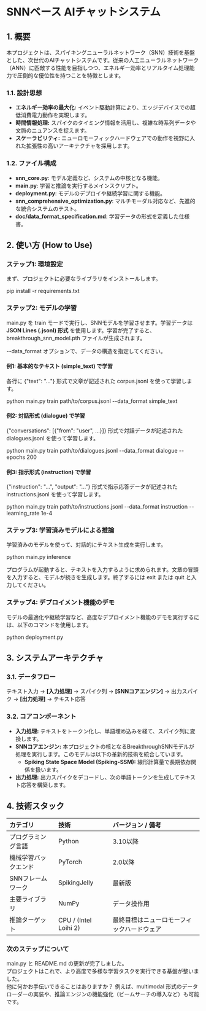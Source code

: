 # **SNNベース AIチャットシステム**

## **1\. 概要**

本プロジェクトは、スパイキングニューラルネットワーク（SNN）技術を基盤とした、次世代のAIチャットシステムです。従来の人工ニューラルネットワーク（ANN）に匹敵する性能を目指しつつ、エネルギー効率とリアルタイム処理能力で圧倒的な優位性を持つことを特徴とします。

### **1.1. 設計思想**

* **エネルギー効率の最大化:** イベント駆動計算により、エッジデバイスでの超低消費電力動作を実現します。  
* **時間情報処理:** スパイクのタイミング情報を活用し、複雑な時系列データや文脈のニュアンスを捉えます。  
* **スケーラビリティ:** ニューロモーフィックハードウェアでの動作を視野に入れた拡張性の高いアーキテクチャを採用します。

### **1.2. ファイル構成**

* **snn\_core.py**: モデル定義など、システムの中核となる機能。  
* **main.py**: 学習と推論を実行するメインスクリプト。  
* **deployment.py**: モデルのデプロイや継続学習に関する機能。  
* **snn\_comprehensive\_optimization.py**: マルチモーダル対応など、先進的な統合システムのテスト。  
* **doc/data\_format\_specification.md**: 学習データの形式を定義した仕様書。

## **2\. 使い方 (How to Use)**

### **ステップ1: 環境設定**

まず、プロジェクトに必要なライブラリをインストールします。

pip install \-r requirements.txt

### **ステップ2: モデルの学習**

main.py を train モードで実行し、SNNモデルを学習させます。学習データは **JSON Lines (.jsonl) 形式** を使用します。学習が完了すると、breakthrough\_snn\_model.pth ファイルが生成されます。

\--data\_format オプションで、データの構造を指定してください。

#### **例1: 基本的なテキスト (simple\_text) で学習**

各行に {"text": "..."} 形式で文章が記述された corpus.jsonl を使って学習します。

python main.py train path/to/corpus.jsonl \--data\_format simple\_text

#### **例2: 対話形式 (dialogue) で学習**

{"conversations": \[{"from": "user", ...}\]} 形式で対話データが記述された dialogues.jsonl を使って学習します。

python main.py train path/to/dialogues.jsonl \--data\_format dialogue \--epochs 200

#### **例3: 指示形式 (instruction) で学習**

{"instruction": "...", "output": "..."} 形式で指示応答データが記述された instructions.jsonl を使って学習します。

python main.py train path/to/instructions.jsonl \--data\_format instruction \--learning\_rate 1e-4

### **ステップ3: 学習済みモデルによる推論**

学習済みのモデルを使って、対話的にテキスト生成を実行します。

python main.py inference

プログラムが起動すると、テキストを入力するように求められます。文章の冒頭を入力すると、モデルが続きを生成します。終了するには exit または quit と入力してください。

### **ステップ4: デプロイメント機能のデモ**

モデルの最適化や継続学習など、高度なデプロイメント機能のデモを実行するには、以下のコマンドを使用します。

python deployment.py

## **3\. システムアーキテクチャ**

### **3.1. データフロー**

テキスト入力 → **\[入力処理\]** → スパイク列 → **\[SNNコアエンジン\]** → 出力スパイク → **\[出力処理\]** → テキスト応答

### **3.2. コアコンポーネント**

* **入力処理:** テキストをトークン化し、単語埋め込みを経て、スパイク列に変換します。  
* **SNNコアエンジン:** 本プロジェクトの核となるBreakthroughSNNモデルが処理を実行します。このモデルは以下の革新的技術を統合しています。  
  * **Spiking State Space Model (Spiking-SSM):** 線形計算量で長期依存関係を扱います。  
* **出力処理:** 出力スパイクをデコードし、次の単語トークンを生成してテキスト応答を構築します。

## **4\. 技術スタック**

| カテゴリ | 技術 | バージョン / 備考 |
| :---- | :---- | :---- |
| プログラミング言語 | Python | 3.10以降 |
| 機械学習バックエンド | PyTorch | 2.0以降 |
| SNNフレームワーク | SpikingJelly | 最新版 |
| 主要ライブラリ | NumPy | データ操作用 |
| 推論ターゲット | CPU / (Intel Loihi 2\) | 最終目標はニューロモーフィックハードウェア |

### **次のステップについて**

main.py と README.md の更新が完了しました。  
プロジェクトはこれで、より高度で多様な学習タスクを実行できる基盤が整いました。  
他に何かお手伝いできることはありますか？ 例えば、multimodal 形式のデータローダーの実装や、推論エンジンの機能強化（ビームサーチの導入など）も可能です。
